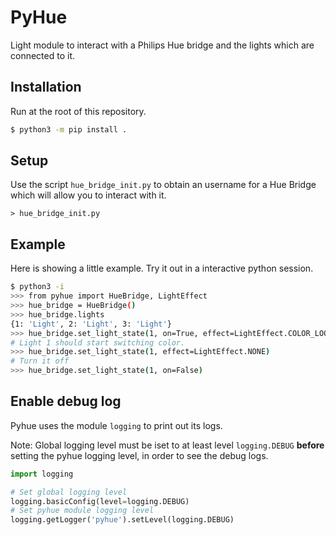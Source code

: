 # PyHue

Light module to interact with a Philips Hue bridge and the lights which are
connected to it.

## Installation

Run at the root of this repository.

``` bash
$ python3 -m pip install .
```

## Setup

Use the script `hue_bridge_init.py` to obtain an username for a Hue Bridge
which will allow you to interact with it.

```
> hue_bridge_init.py
```

## Example

Here is showing a little example. Try it out in a interactive python session.

``` bash
$ python3 -i
>>> from pyhue import HueBridge, LightEffect
>>> hue_bridge = HueBridge()
>>> hue_bridge.lights
{1: 'Light', 2: 'Light', 3: 'Light'}
>>> hue_bridge.set_light_state(1, on=True, effect=LightEffect.COLOR_LOOP)
# Light 1 should start switching color.
>>> hue_bridge.set_light_state(1, effect=LightEffect.NONE)
# Turn it off
>>> hue_bridge.set_light_state(1, on=False)
```

## Enable debug log

Pyhue uses the module `logging` to print out its logs.

Note: Global logging level must be iset to at least level `logging.DEBUG`
__before__ setting the pyhue logging level, in order to see the debug logs.

``` python
import logging

# Set global logging level
logging.basicConfig(level=logging.DEBUG)
# Set pyhue module logging level
logging.getLogger('pyhue').setLevel(logging.DEBUG)
```
